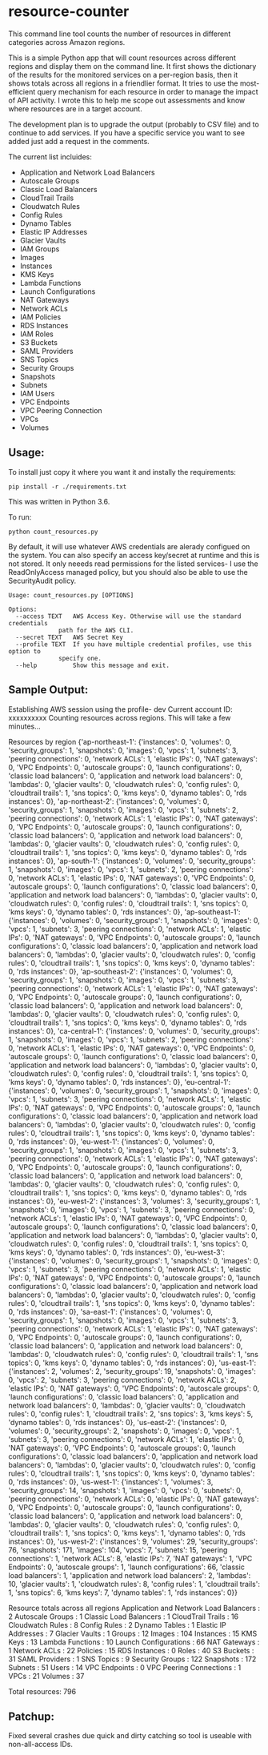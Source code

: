 # resource-counter
This command line tool counts the number of resources in different categories across Amazon regions.

This is a simple Python app that will count resources across different regions and display them on the command line. It first shows the dictionary of the results for the monitored services on a per-region basis, then it shows totals across all regions in a friendlier format. It tries to use the most-efficient query mechanism for each resource in order to manage the impact of API activity. I wrote this to help me scope out assessments and know where resources are in a target account.

The development plan is to upgrade the output (probably to CSV file) and to continue to add services. If you have a specific service you want to see added just add a request in the comments.

The current list incluides:

* Application and Network Load Balancers
* Autoscale Groups
* Classic Load Balancers
* CloudTrail Trails
* Cloudwatch Rules
* Config Rules
* Dynamo Tables
* Elastic IP Addresses
* Glacier Vaults
* IAM Groups
* Images
* Instances
* KMS Keys
* Lambda Functions
* Launch Configurations
* NAT Gateways
* Network ACLs
* IAM Policies
* RDS Instances
* IAM Roles
* S3 Buckets
* SAML Providers
* SNS Topics
* Security Groups
* Snapshots 
* Subnets
* IAM Users
* VPC Endpoints
* VPC Peering Connection
* VPCs
* Volumes

## Usage:

To install just copy it where you want it and instally the requirements:

	pip install -r ./requirements.txt

This was written in Python 3.6.

To run:

	python count_resources.py 

By default, it will use whatever AWS credentials are alerady configued on the system. You can also specify an access key/secret at runtime and this is not stored. It only neeeds read permissions for the listed services- I use the ReadOnlyAccess managed policy, but you should also be able to use the SecurityAudit policy.

	Usage: count_resources.py [OPTIONS]

	Options:
	  --access TEXT   AWS Access Key. Otherwise will use the standard credentials
                  path for the AWS CLI.
	  --secret TEXT   AWS Secret Key
	  --profile TEXT  If you have multiple credential profiles, use this option to
                  specify one.
	  --help          Show this message and exit.

## Sample Output:

Establishing AWS session using the profile- dev
Current account ID: xxxxxxxxxx
Counting resources across regions. This will take a few minutes...
 
Resources by region
{'ap-northeast-1': {'instances': 0, 'volumes': 0, 'security_groups': 1, 'snapshots': 0, 'images': 0, 'vpcs': 1, 'subnets': 3, 'peering connections': 0, 'network ACLs': 1, 'elastic IPs': 0, 'NAT gateways': 0, 'VPC Endpoints': 0, 'autoscale groups': 0, 'launch configurations': 0, 'classic load balancers': 0, 'application and network load balancers': 0, 'lambdas': 0, 'glacier vaults': 0, 'cloudwatch rules': 0, 'config rules': 0, 'cloudtrail trails': 1, 'sns topics': 0, 'kms keys': 0, 'dynamo tables': 0, 'rds instances': 0}, 'ap-northeast-2': {'instances': 0, 'volumes': 0, 'security_groups': 1, 'snapshots': 0, 'images': 0, 'vpcs': 1, 'subnets': 2, 'peering connections': 0, 'network ACLs': 1, 'elastic IPs': 0, 'NAT gateways': 0, 'VPC Endpoints': 0, 'autoscale groups': 0, 'launch configurations': 0, 'classic load balancers': 0, 'application and network load balancers': 0, 'lambdas': 0, 'glacier vaults': 0, 'cloudwatch rules': 0, 'config rules': 0, 'cloudtrail trails': 1, 'sns topics': 0, 'kms keys': 0, 'dynamo tables': 0, 'rds instances': 0}, 'ap-south-1': {'instances': 0, 'volumes': 0, 'security_groups': 1, 'snapshots': 0, 'images': 0, 'vpcs': 1, 'subnets': 2, 'peering connections': 0, 'network ACLs': 1, 'elastic IPs': 0, 'NAT gateways': 0, 'VPC Endpoints': 0, 'autoscale groups': 0, 'launch configurations': 0, 'classic load balancers': 0, 'application and network load balancers': 0, 'lambdas': 0, 'glacier vaults': 0, 'cloudwatch rules': 0, 'config rules': 0, 'cloudtrail trails': 1, 'sns topics': 0, 'kms keys': 0, 'dynamo tables': 0, 'rds instances': 0}, 'ap-southeast-1': {'instances': 0, 'volumes': 0, 'security_groups': 1, 'snapshots': 0, 'images': 0, 'vpcs': 1, 'subnets': 3, 'peering connections': 0, 'network ACLs': 1, 'elastic IPs': 0, 'NAT gateways': 0, 'VPC Endpoints': 0, 'autoscale groups': 0, 'launch configurations': 0, 'classic load balancers': 0, 'application and network load balancers': 0, 'lambdas': 0, 'glacier vaults': 0, 'cloudwatch rules': 0, 'config rules': 0, 'cloudtrail trails': 1, 'sns topics': 0, 'kms keys': 0, 'dynamo tables': 0, 'rds instances': 0}, 'ap-southeast-2': {'instances': 0, 'volumes': 0, 'security_groups': 1, 'snapshots': 0, 'images': 0, 'vpcs': 1, 'subnets': 3, 'peering connections': 0, 'network ACLs': 1, 'elastic IPs': 0, 'NAT gateways': 0, 'VPC Endpoints': 0, 'autoscale groups': 0, 'launch configurations': 0, 'classic load balancers': 0, 'application and network load balancers': 0, 'lambdas': 0, 'glacier vaults': 0, 'cloudwatch rules': 0, 'config rules': 0, 'cloudtrail trails': 1, 'sns topics': 0, 'kms keys': 0, 'dynamo tables': 0, 'rds instances': 0}, 'ca-central-1': {'instances': 0, 'volumes': 0, 'security_groups': 1, 'snapshots': 0, 'images': 0, 'vpcs': 1, 'subnets': 2, 'peering connections': 0, 'network ACLs': 1, 'elastic IPs': 0, 'NAT gateways': 0, 'VPC Endpoints': 0, 'autoscale groups': 0, 'launch configurations': 0, 'classic load balancers': 0, 'application and network load balancers': 0, 'lambdas': 0, 'glacier vaults': 0, 'cloudwatch rules': 0, 'config rules': 0, 'cloudtrail trails': 1, 'sns topics': 0, 'kms keys': 0, 'dynamo tables': 0, 'rds instances': 0}, 'eu-central-1': {'instances': 0, 'volumes': 0, 'security_groups': 1, 'snapshots': 0, 'images': 0, 'vpcs': 1, 'subnets': 3, 'peering connections': 0, 'network ACLs': 1, 'elastic IPs': 0, 'NAT gateways': 0, 'VPC Endpoints': 0, 'autoscale groups': 0, 'launch configurations': 0, 'classic load balancers': 0, 'application and network load balancers': 0, 'lambdas': 0, 'glacier vaults': 0, 'cloudwatch rules': 0, 'config rules': 0, 'cloudtrail trails': 1, 'sns topics': 0, 'kms keys': 0, 'dynamo tables': 0, 'rds instances': 0}, 'eu-west-1': {'instances': 0, 'volumes': 0, 'security_groups': 1, 'snapshots': 0, 'images': 0, 'vpcs': 1, 'subnets': 3, 'peering connections': 0, 'network ACLs': 1, 'elastic IPs': 0, 'NAT gateways': 0, 'VPC Endpoints': 0, 'autoscale groups': 0, 'launch configurations': 0, 'classic load balancers': 0, 'application and network load balancers': 0, 'lambdas': 0, 'glacier vaults': 0, 'cloudwatch rules': 0, 'config rules': 0, 'cloudtrail trails': 1, 'sns topics': 0, 'kms keys': 0, 'dynamo tables': 0, 'rds instances': 0}, 'eu-west-2': {'instances': 3, 'volumes': 3, 'security_groups': 1, 'snapshots': 0, 'images': 0, 'vpcs': 1, 'subnets': 3, 'peering connections': 0, 'network ACLs': 1, 'elastic IPs': 0, 'NAT gateways': 0, 'VPC Endpoints': 0, 'autoscale groups': 0, 'launch configurations': 0, 'classic load balancers': 0, 'application and network load balancers': 0, 'lambdas': 0, 'glacier vaults': 0, 'cloudwatch rules': 0, 'config rules': 0, 'cloudtrail trails': 1, 'sns topics': 0, 'kms keys': 0, 'dynamo tables': 0, 'rds instances': 0}, 'eu-west-3': {'instances': 0, 'volumes': 0, 'security_groups': 1, 'snapshots': 0, 'images': 0, 'vpcs': 1, 'subnets': 3, 'peering connections': 0, 'network ACLs': 1, 'elastic IPs': 0, 'NAT gateways': 0, 'VPC Endpoints': 0, 'autoscale groups': 0, 'launch configurations': 0, 'classic load balancers': 0, 'application and network load balancers': 0, 'lambdas': 0, 'glacier vaults': 0, 'cloudwatch rules': 0, 'config rules': 0, 'cloudtrail trails': 1, 'sns topics': 0, 'kms keys': 0, 'dynamo tables': 0, 'rds instances': 0}, 'sa-east-1': {'instances': 0, 'volumes': 0, 'security_groups': 1, 'snapshots': 0, 'images': 0, 'vpcs': 1, 'subnets': 3, 'peering connections': 0, 'network ACLs': 1, 'elastic IPs': 0, 'NAT gateways': 0, 'VPC Endpoints': 0, 'autoscale groups': 0, 'launch configurations': 0, 'classic load balancers': 0, 'application and network load balancers': 0, 'lambdas': 0, 'cloudwatch rules': 0, 'config rules': 0, 'cloudtrail trails': 1, 'sns topics': 0, 'kms keys': 0, 'dynamo tables': 0, 'rds instances': 0}, 'us-east-1': {'instances': 2, 'volumes': 2, 'security_groups': 19, 'snapshots': 0, 'images': 0, 'vpcs': 2, 'subnets': 3, 'peering connections': 0, 'network ACLs': 2, 'elastic IPs': 0, 'NAT gateways': 0, 'VPC Endpoints': 0, 'autoscale groups': 0, 'launch configurations': 0, 'classic load balancers': 0, 'application and network load balancers': 0, 'lambdas': 0, 'glacier vaults': 0, 'cloudwatch rules': 0, 'config rules': 1, 'cloudtrail trails': 2, 'sns topics': 3, 'kms keys': 5, 'dynamo tables': 0, 'rds instances': 0}, 'us-east-2': {'instances': 0, 'volumes': 0, 'security_groups': 2, 'snapshots': 0, 'images': 0, 'vpcs': 1, 'subnets': 3, 'peering connections': 0, 'network ACLs': 1, 'elastic IPs': 0, 'NAT gateways': 0, 'VPC Endpoints': 0, 'autoscale groups': 0, 'launch configurations': 0, 'classic load balancers': 0, 'application and network load balancers': 0, 'lambdas': 0, 'glacier vaults': 0, 'cloudwatch rules': 0, 'config rules': 0, 'cloudtrail trails': 1, 'sns topics': 0, 'kms keys': 0, 'dynamo tables': 0, 'rds instances': 0}, 'us-west-1': {'instances': 1, 'volumes': 3, 'security_groups': 14, 'snapshots': 1, 'images': 0, 'vpcs': 0, 'subnets': 0, 'peering connections': 0, 'network ACLs': 0, 'elastic IPs': 0, 'NAT gateways': 0, 'VPC Endpoints': 0, 'autoscale groups': 0, 'launch configurations': 0, 'classic load balancers': 0, 'application and network load balancers': 0, 'lambdas': 0, 'glacier vaults': 0, 'cloudwatch rules': 0, 'config rules': 0, 'cloudtrail trails': 1, 'sns topics': 0, 'kms keys': 1, 'dynamo tables': 0, 'rds instances': 0}, 'us-west-2': {'instances': 9, 'volumes': 29, 'security_groups': 76, 'snapshots': 171, 'images': 104, 'vpcs': 7, 'subnets': 15, 'peering connections': 1, 'network ACLs': 8, 'elastic IPs': 7, 'NAT gateways': 1, 'VPC Endpoints': 0, 'autoscale groups': 1, 'launch configurations': 66, 'classic load balancers': 1, 'application and network load balancers': 2, 'lambdas': 10, 'glacier vaults': 1, 'cloudwatch rules': 8, 'config rules': 1, 'cloudtrail trails': 1, 'sns topics': 6, 'kms keys': 7, 'dynamo tables': 1, 'rds instances': 0}}
 
Resource totals across all regions
Application and Network Load Balancers : 2
Autoscale Groups : 1
Classic Load Balancers : 1
CloudTrail Trails : 16
Cloudwatch Rules : 8
Config Rules : 2
Dynamo Tables : 1
Elastic IP Addresses : 7
Glacier Vaults : 1
Groups : 12
Images : 104
Instances : 15
KMS Keys : 13
Lambda Functions : 10
Launch Configurations : 66
NAT Gateways : 1
Network ACLs : 22
Policies : 15
RDS Instances : 0
Roles : 40
S3 Buckets : 31
SAML Providers : 1
SNS Topics : 9
Security Groups : 122
Snapshots : 172
Subnets : 51
Users : 14
VPC Endpoints : 0
VPC Peering Connections : 1
VPCs : 21
Volumes : 37

Total resources: 796

## Patchup:

Fixed several crashes due quick and dirty catching so tool is useable with non-all-access IDs.
